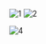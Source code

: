 ![1](https://github.com/user-attachments/assets/7a0f88d5-9539-4b36-8ea1-0d9f6b758703)
![2](https://github.com/user-attachments/assets/7323f5d4-95f1-44c6-8cda-0f5d06eca2c4)

![4](https://github.com/user-attachments/assets/df4175cd-b03f-4887-ae39-f46fa76ce279)

